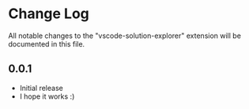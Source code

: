 # Change Log

All notable changes to the "vscode-solution-explorer" extension will be documented in this file.

## 0.0.1

- Initial release
- I hope it works :)